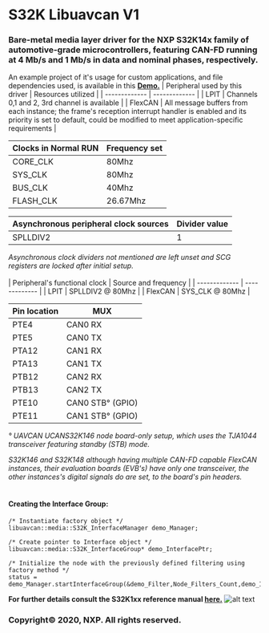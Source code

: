 # S32K Libuavcan V1
### Bare-metal media layer driver for the NXP S32K14x family of automotive-grade microcontrollers, featuring CAN-FD running at 4 Mb/s and 1 Mb/s in data and nominal phases, respectively.
An example project of it's usage for custom applications, and file dependencies used, is available in this **[Demo.](https://github.com/noxuz/libuavcan_demo)**
| Peripheral used by this driver | Resources utilized |
| ------------- | ------------- |
| LPIT  | Channels 0,1 and 2, 3rd channel is available |
| FlexCAN | All message buffers from each instance; the frame's reception interrupt handler is enabled and its priority is set to default, could be modified to meet application-specific requirements  |


| Clocks in Normal RUN | Frequency set |
| ------------- | ------------- |
| CORE_CLK  | 80Mhz  |
| SYS_CLK | 80Mhz  |
| BUS_CLK  | 40Mhz  |
| FLASH_CLK  | 26.67Mhz  |

| Asynchronous peripheral clock sources | Divider value |
| ------------- | ------------- |
| SPLLDIV2  | 1  |

*Asynchronous clock dividers not mentioned are left unset and SCG registers are locked after initial setup.*
<br/>
<br/>
| Peripheral's functional clock  | Source and frequency |
| ------------- | ------------- |
| LPIT  | SPLLDIV2 @ 80Mhz  |
| FlexCAN  | SYS_CLK @ 80Mhz  |

| Pin location | MUX |
| ------------- | ------------- |
| PTE4 | CAN0 RX | 
| PTE5 | CAN0 TX |
| PTA12 | CAN1 RX |
| PTA13 | CAN1 TX |
| PTB12 | CAN2 RX |
| PTB13 | CAN2 TX |
| PTE10 | CAN0 STB° (GPIO) |
| PTE11 | CAN1 STB° (GPIO) |

*° UAVCAN UCANS32K146 node board-only setup, which uses the TJA1044 transceiver featuring standby (STB) mode.*

*S32K146 and S32K148 although having multiple CAN-FD capable FlexCAN instances, their evaluation boards (EVB's) have
 only one transceiver, the other instances's  digital signals do are set, to the board's pin headers.*
<br/>
<br/>
#### Creating the Interface Group:
```
/* Instantiate factory object */
libuavcan::media::S32K_InterfaceManager demo_Manager;

/* Create pointer to Interface object */
libuavcan::media::S32K_InterfaceGroup* demo_InterfacePtr;

/* Initialize the node with the previously defined filtering using factory method */
status = demo_Manager.startInterfaceGroup(&demo_Filter,Node_Filters_Count,demo_InterfacePtr);
```

 **For further details consult the S32K1xx reference manual [here.](https://www.nxp.com/webapp/Download?colCode=S32K1XXRM)**
 ![alt text](https://s3-prod-europe.autonews.com/s3fs-public/NXP_logo%20web.jpg) 
 ### Copyright© 2020, NXP. All rights reserved.


 


